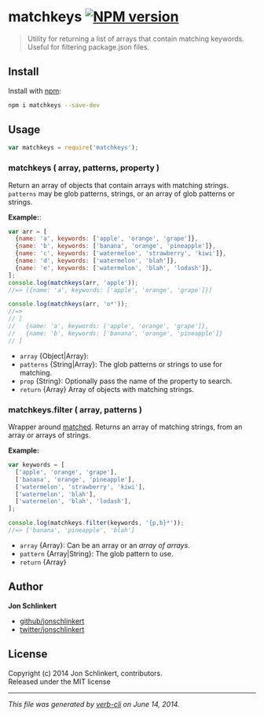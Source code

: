 # matchkeys [![NPM version](https://badge.fury.io/js/matchkeys.png)](http://badge.fury.io/js/matchkeys)

> Utility for returning a list of arrays that contain matching keywords. Useful for filtering package.json files.

## Install
Install with [npm](npmjs.org):

```bash
npm i matchkeys --save-dev
```

## Usage

```js
var matchkeys = require('matchkeys');
```

### matchkeys ( array, patterns, property )

Return an array of objects that contain arrays with matching strings. `patterns` may
be glob patterns, strings, or an array of glob patterns or strings.

**Example:**:

```js
var arr = [
  {name: 'a', keywords: ['apple', 'orange', 'grape']},
  {name: 'b', keywords: ['banana', 'orange', 'pineapple']},
  {name: 'c', keywords: ['watermelon', 'strawberry', 'kiwi']},
  {name: 'd', keywords: ['watermelon', 'blah']},
  {name: 'e', keywords: ['watermelon', 'blah', 'lodash']},
];
console.log(matchkeys(arr, 'apple'));
//=> [{name: 'a', keywords: ['apple', 'orange', 'grape']}]

console.log(matchkeys(arr, 'o*'));
//=>
// [
//   {name: 'a', keywords: ['apple', 'orange', 'grape']},
//   {name: 'b', keywords: ['banana', 'orange', 'pineapple']}
// ]
```

* `array` {Object|Array}:  
* `patterns` {String|Array}: The glob patterns or strings to use for matching. 
* `prop` {String}: Optionally pass the name of the property to search. 
* `return` {Array} Array of objects with matching strings. 


### matchkeys.filter ( array, patterns )

Wrapper around [matched](https://github.com/jonschlinkert/matched). Returns
an array of matching strings, from an array or arrays of strings.

**Example:**

```js
var keywords = [
  ['apple', 'orange', 'grape'],
  ['banana', 'orange', 'pineapple'],
  ['watermelon', 'strawberry', 'kiwi'],
  ['watermelon', 'blah'],
  ['watermelon', 'blah', 'lodash'],
];

console.log(matchkeys.filter(keywords, '{p,b}*'));
//=> ['banana', 'pineapple', 'blah']
```

* `array` {Array}: Can be an array or an _array of arrays_. 
* `pattern` {Array|String}: The glob pattern to use. 
* `return` {Array}

## Author

**Jon Schlinkert**
 
+ [github/jonschlinkert](https://github.com/jonschlinkert)
+ [twitter/jonschlinkert](http://twitter.com/jonschlinkert) 

## License
Copyright (c) 2014 Jon Schlinkert, contributors.  
Released under the MIT license

***

_This file was generated by [verb-cli](https://github.com/assemble/verb-cli) on June 14, 2014._